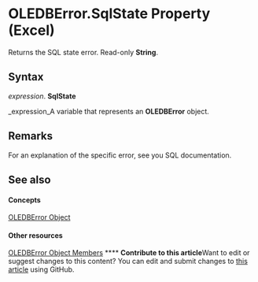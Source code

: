
# OLEDBError.SqlState Property (Excel)

Returns the SQL state error. Read-only  **String**.


## Syntax

 _expression_. **SqlState**

 _expression_A variable that represents an  **OLEDBError** object.


## Remarks

For an explanation of the specific error, see you SQL documentation.


## See also


#### Concepts


 [OLEDBError Object](6bcbf721-f2c8-f784-361b-e1a298bb2ecb.md)
#### Other resources


 [OLEDBError Object Members](52181252-dd6f-b267-fa21-4ad8175b7346.md)
****   **Contribute to this article**Want to edit or suggest changes to this content? You can edit and submit changes to  [this article](https://github.com/jhershey00/VBA_Excel_Test/OpenXMLCon/articles/cd05c61a-da9f-5022-c359-b90351e6489d.md) using GitHub.

